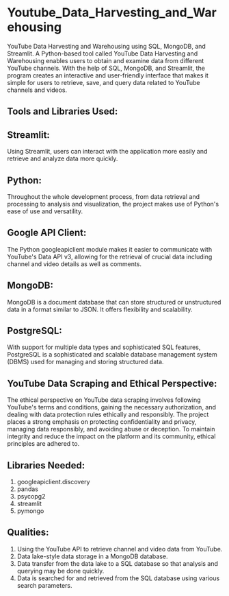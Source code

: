 # Youtube_Data_Harvesting_and_Warehousing
YouTube Data Harvesting and Warehousing using SQL, MongoDB, and Streamlit.
A Python-based tool called YouTube Data Harvesting and Warehousing enables users to obtain and examine data from different YouTube channels. With the help of SQL, MongoDB, and Streamlit, the program creates an interactive and user-friendly interface that makes it simple for users to retrieve, save, and query data related to YouTube channels and videos.

## Tools and Libraries Used:
## Streamlit:
Using Streamlit, users can interact with the application more easily and retrieve and analyze data more quickly.

## Python:
Throughout the whole development process, from data retrieval and processing to analysis and visualization, the project makes use of Python's ease of use and versatility.

## Google API Client: 
The Python googleapiclient module makes it easier to communicate with YouTube's Data API v3, allowing for the retrieval of crucial data including channel and video details as well as comments.

## MongoDB:
MongoDB is a document database that can store structured or unstructured data in a format similar to JSON. It offers flexibility and scalability.

## PostgreSQL:
With support for multiple data types and sophisticated SQL features, PostgreSQL is a sophisticated and scalable database management system (DBMS) used for managing and storing structured data.

## YouTube Data Scraping and Ethical Perspective:
The ethical perspective on YouTube data scraping involves following YouTube's terms and conditions, gaining the necessary authorization, and dealing with data protection rules ethically and responsibly. The project places a strong emphasis on protecting confidentiality and privacy, managing data responsibly, and avoiding abuse or deception. To maintain integrity and reduce the impact on the platform and its community, ethical principles are adhered to.

## Libraries Needed:
1. googleapiclient.discovery
2. pandas 
3. psycopg2 
4. streamlit
5. pymongo
   
## Qualities:
1. Using the YouTube API to retrieve channel and video data from YouTube.
2. Data lake-style data storage in a MongoDB database.
3. Data transfer from the data lake to a SQL database so that analysis and querying may be done quickly.
4. Data is searched for and retrieved from the SQL database using various search parameters.

